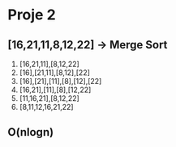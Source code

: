 # Proje 2                 
                  
## [16,21,11,8,12,22] -> Merge Sort

1. [16,21,11],[8,12,22]
2. [16],[21,11],[8,12],[22]
3. [16],[21],[11],[8],[12],[22]
4. [16,21],[11],[8],[12,22]
5. [11,16,21],[8,12,22]
6. [8,11,12,16,21,22]

## O(nlogn)

